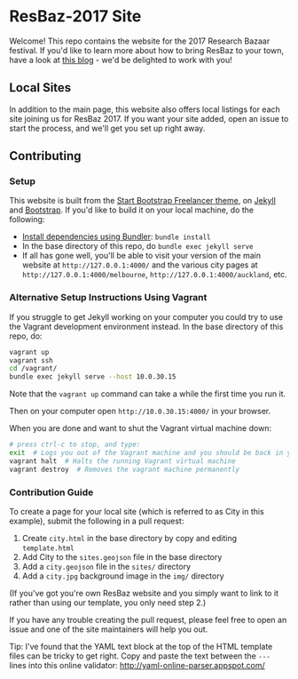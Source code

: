 # ResBaz-2017 Site

Welcome! This repo contains the website for the 2017 Research Bazaar festival. If you'd like to learn more about how to bring ResBaz to your town, have a look at [this blog](https://resbazblog.wordpress.com/) - we'd be delighted to work with you!

## Local Sites

In addition to the main page, this website also offers local listings for each site joining us for ResBaz 2017. If you want your site added, open an issue to start the process, and we'll get you set up right away.

## Contributing

### Setup

This website is built from the [Start Bootstrap Freelancer theme](https://github.com/IronSummitMedia/startbootstrap-freelancer), on [Jekyll](https://jekyllrb.com/) and [Bootstrap](http://getbootstrap.com/). If you'd like to build it on your local machine, do the following:

 - [Install dependencies using Bundler](https://help.github.com/articles/setting-up-your-github-pages-site-locally-with-jekyll/#step-2-install-jekyll-using-bundler): `bundle install`
 - In the base directory of this repo, do `bundle exec jekyll serve`
 - If all has gone well, you'll be able to visit your version of the main website at `http://127.0.0.1:4000/` and the various city pages at `http://127.0.0.1:4000/melbourne`, `http://127.0.0.1:4000/auckland`, etc.

### Alternative Setup Instructions Using Vagrant

If you struggle to get Jekyll working on your computer you could try to use the Vagrant development environment instead. In the base directory of this repo, do:

```bash
vagrant up
vagrant ssh
cd /vagrant/
bundle exec jekyll serve --host 10.0.30.15
```

Note that the `vagrant up` command can take a while the first time you run it.

Then on your computer open `http://10.0.30.15:4000/` in your browser.

When you are done and want to shut the Vagrant virtual machine down:

```bash
# press ctrl-c to stop, and type:
exit  # Logs you out of the Vagrant machine and you should be back in your own terminal
vagrant halt  # Halts the running Vagrant virtual machine
vagrant destroy  # Removes the vagrant machine permanently
```

### Contribution Guide

To create a page for your local site (which is referred to as City in this example), submit the following in a pull request: 

1. Create `city.html` in the base directory by copy and editing `template.html`
2. Add City to the `sites.geojson` file in the base directory
3. Add a `city.geojson` file in the `sites/` directory
4. Add a `city.jpg` background image in the `img/` directory

(If you've got you're own ResBaz website and you simply want to link to it rather than using our template,
you only need step 2.)

If you have any trouble creating the pull request,
please feel free to open an issue and one of the site maintainers will help you out.

Tip: I've found that the YAML text block at the top of the HTML template files can be tricky to get right. Copy and paste the text between the `---` lines into this online validator: <http://yaml-online-parser.appspot.com/>

